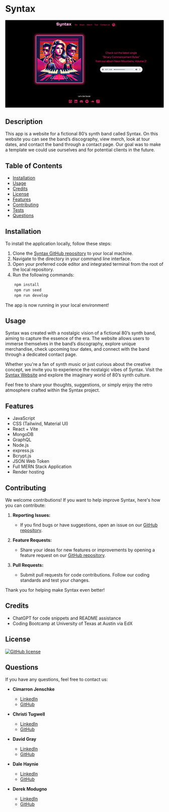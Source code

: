 # Syntax
![Screenshot](./server/images/homepage.png)


  ## Description
   This app is a website for a fictional 80’s synth band called Syntax. On this website you can see the band’s discography, view merch, look at tour dates, and contact the band through a contact page. Our goal was to make a template we could use ourselves and for potential clients in the future.

  ## Table of Contents
  - [Installation](#installation)
  - [Usage](#usage)
  - [Credits](#credits)
  - [License](#license)
  - [Features](#features)
  - [Contributing](#contibuting)
  - [Tests](#tests)
  - [Questions](#questions)

## Installation 
To install the application locally, follow these steps:

  1. Clone the [Syntax GitHub repository](https://github.com/grayd500/Syntax) to your local machine.
  2. Navigate to the directory in your command line interface.
  3. Open your preferred code editor and integrated terminal from the root of the local repository.
  4. Run the following commands:
  ```bash
      npm install
      npm run seed
      npm run develop
  ```
The app is now running in your local environment!

## Usage

  Syntax was created with a nostalgic vision of a fictional 80’s synth band, aiming to capture the essence of the era. The website allows users to immerse themselves in the band’s discography, explore unique merchandise, check upcoming tour dates, and connect with the band through a dedicated contact page.

Whether you're a fan of synth music or just curious about the creative concept, we invite you to experience the nostalgic vibes of Syntax. Visit the [Syntax Website](https://syntax-8rz6.onrender.com/) and explore the imaginary world of 80’s synth culture.

Feel free to share your thoughts, suggestions, or simply enjoy the retro atmosphere crafted within the Syntax project.

  ## Features
  - JavaScript
  - CSS (Tailwind, Material UI)
  - React + Vite
  - MongoDB
  - GraphQL
  - Node.js
  - express.js
  - Bcrypt.js
  - JSON Web Token
  - Full MERN Stack Application
  - Render hosting

## Contributing

We welcome contributions! If you want to help improve Syntax, here's how you can contribute:

1. **Reporting Issues:**
   - If you find bugs or have suggestions, open an issue on our [GitHub repository](https://github.com/your-username/syntax/issues).

2. **Feature Requests:**
   - Share your ideas for new features or improvements by opening a feature request on our [GitHub repository](https://github.com/your-username/syntax/issues).

3. **Pull Requests:**
   - Submit pull requests for code contributions. Follow our coding standards and test your changes.

  Thank you for helping make Syntax even better!


## Credits
  - ChatGPT for code snippets and README assistance
  - Coding Bootcamp at University of Texas at Austin via EdX
  
  ## License
  [![GitHub license](https://img.shields.io/badge/license-MIT-blue.svg)](https://opensource.org/licenses/MIT)


## Questions

If you have any questions, feel free to contact us:

- **Cimarron Jenschke**
  - [LinkedIn](https://www.linkedin.com/in/cimarron-jenschke-a59ab5290/)
  - [GitHub](https://github.com/cjenschke)

- **Christi Tugwell**
  - [LinkedIn](https://www.linkedin.com/in/christi-tugwell-a67194104/)
  - [GitHub](https://github.com/tugwellchristi)

- **David Gray**
  - [LinkedIn](https://www.linkedin.com/in/grayd500)
  - [GitHub](https://github.com/grayd500)

- **Dale Haynie**
  - [LinkedIn](https://www.linkedin.com/in/dale-haynie-3b66142a7/)
  - [GitHub](https://github.com/Daleray1231)

- **Derek Modugno**
  - [LinkedIn]((https://www.linkedin.com/in/derek-modugno-9927b72b1/))
  - [GitHub](https://github.com/derekm129)
